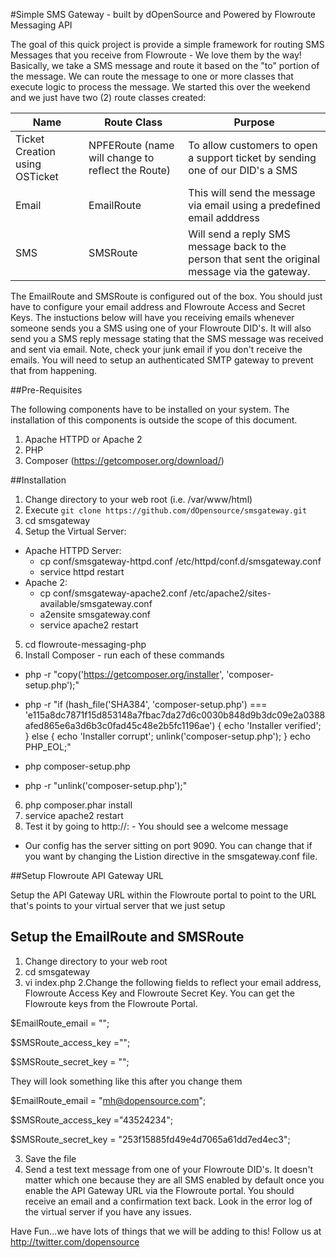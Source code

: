 #Simple SMS Gateway - built by dOpenSource and Powered by Flowroute Messaging API

The goal of this quick project is provide a simple framework for routing SMS Messages that you receive from Flowroute - We love them by the way!  Basically, we take a SMS message and route it based on the "to" portion of the message.  We can route the message to one or more classes that execute logic to process the message.  We started this over the weekend and we just have two (2) route classes created:

|Name | Route Class | Purpose|
|-----|-------------|--------|
Ticket Creation using OSTicket | NPFERoute (name will change to reflect the Route) | To allow customers to open a support ticket by sending one of our DID's a SMS
Email  | EmailRoute | This will send the message via email using a predefined email adddress
SMS  | SMSRoute | Will send a reply SMS message back to the person that sent the original message via the gateway.

The EmailRoute and SMSRoute is configured out of the box.  You should just have to configure your email address and Flowroute Access and Secret Keys.  The instuctions below will have you receiving emails whenever someone sends you a SMS using one of your Flowroute DID's.  It will also send you a SMS reply message stating that the SMS message was received and sent via email.  Note, check your junk email if you don't receive the emails.  You will need to setup an authenticated SMTP gateway to prevent that from happening.  

##Pre-Requisites

The following components have to be installed on your system.  The installation of this components is outside the scope of this document.

1. Apache HTTPD or Apache 2
2. PHP 
3. Composer (https://getcomposer.org/download/)

##Installation

1. Change directory to your web root (i.e. /var/www/html)
2. Execute `git clone https://github.com/dOpensource/smsgateway.git`
3. cd smsgateway
4. Setup the Virtual Server:
  - Apache HTTPD Server: 
    - cp conf/smsgateway-httpd.conf /etc/httpd/conf.d/smsgateway.conf
    - service httpd restart 
  - Apache 2: 
    - cp conf/smsgateway-apache2.conf /etc/apache2/sites-available/smsgateway.conf
    - a2ensite smsgateway.conf
    - service apache2 restart
5. cd flowroute-messaging-php
6. Install Composer - run each of these commands

  - php -r "copy('https://getcomposer.org/installer', 'composer-setup.php');"

  - php -r "if (hash_file('SHA384', 'composer-setup.php') === 'e115a8dc7871f15d853148a7fbac7da27d6c0030b848d9b3dc09e2a0388afed865e6a3d6b3c0fad45c48e2b5fc1196ae') { echo 'Installer verified'; } else { echo 'Installer corrupt'; unlink('composer-setup.php'); } echo PHP_EOL;"

  - php composer-setup.php

  - php -r "unlink('composer-setup.php');" 

6. php composer.phar install
7. service apache2 restart
8. Test it by going to http://<your server>:<port>  - You should see a welcome message

* Our config has the server sitting on port  9090.  You can change that if you want by changing the Listion directive in the smsgateway.conf file.


##Setup Flowroute API Gateway URL

Setup the API Gateway URL within the Flowroute portal to point to the URL that's points to your virtual server that we just setup

## Setup the EmailRoute and SMSRoute 

1. Change directory to your web root
2. cd smsgateway
2. vi index.php
2.Change the following fields to reflect your email address, Flowroute Access Key and Flowroute Secret Key.  You can get the Flowroute keys from the Flowroute Portal.

$EmailRoute_email = "";

$SMSRoute_access_key ="";

$SMSRoute_secret_key = "";

They will look something like this after you change them

$EmailRoute_email = "mh@dopensource.com";

$SMSRoute_access_key ="43524234";

$SMSRoute_secret_key = "253f15885fd49e4d7065a61dd7ed4ec3";

3. Save the file
4. Send a test text message from one of your Flowroute DID's. It doesn't matter which one because they are all SMS enabled by default once you enable the API Gateway URL via the Flowroute portal.  You should receive an email and a confirmation text back.  Look in the error log of the virtual server if you have any issues.  

Have Fun...we have lots of things that we will be adding to this!  Follow us at http://twitter.com/dopensource
